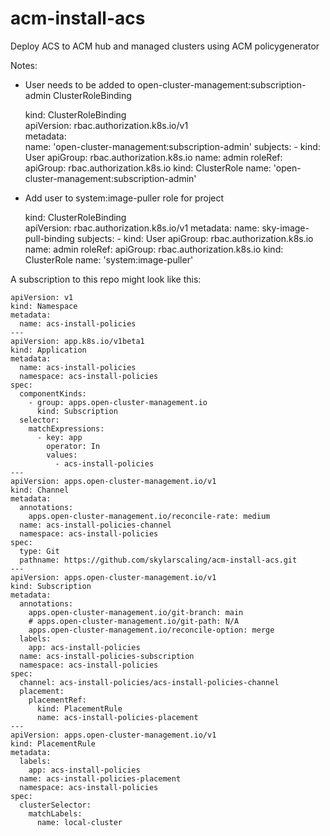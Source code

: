 # acm-install-acs
Deploy ACS to ACM hub and managed clusters using ACM policygenerator

Notes:
- User needs to be added to open-cluster-management:subscription-admin ClusterRoleBinding


    kind: ClusterRoleBinding  
    apiVersion: rbac.authorization.k8s.io/v1  
    metadata:  
      name: 'open-cluster-management:subscription-admin'
    subjects:
      - kind: User
        apiGroup: rbac.authorization.k8s.io
        name: admin
    roleRef:
      apiGroup: rbac.authorization.k8s.io
      kind: ClusterRole
      name: 'open-cluster-management:subscription-admin'

- Add user to system:image-puller role for project


    kind: ClusterRoleBinding  
    apiVersion: rbac.authorization.k8s.io/v1
    metadata:
      name: sky-image-pull-binding
    subjects:
      - kind: User
        apiGroup: rbac.authorization.k8s.io
        name: admin
    roleRef:
      apiGroup: rbac.authorization.k8s.io
      kind: ClusterRole
      name: 'system:image-puller'

A subscription to this repo might look like this:

    apiVersion: v1
    kind: Namespace
    metadata:
      name: acs-install-policies
    ---
    apiVersion: app.k8s.io/v1beta1
    kind: Application
    metadata:
      name: acs-install-policies
      namespace: acs-install-policies
    spec:
      componentKinds:
        - group: apps.open-cluster-management.io
          kind: Subscription
      selector:
        matchExpressions:
          - key: app
            operator: In
            values:
              - acs-install-policies
    ---
    apiVersion: apps.open-cluster-management.io/v1
    kind: Channel
    metadata:
      annotations:
        apps.open-cluster-management.io/reconcile-rate: medium
      name: acs-install-policies-channel
      namespace: acs-install-policies
    spec:
      type: Git
      pathname: https://github.com/skylarscaling/acm-install-acs.git
    ---
    apiVersion: apps.open-cluster-management.io/v1
    kind: Subscription
    metadata:
      annotations:
        apps.open-cluster-management.io/git-branch: main
        # apps.open-cluster-management.io/git-path: N/A
        apps.open-cluster-management.io/reconcile-option: merge
      labels:
        app: acs-install-policies
      name: acs-install-policies-subscription
      namespace: acs-install-policies
    spec:
      channel: acs-install-policies/acs-install-policies-channel
      placement:
        placementRef:
          kind: PlacementRule
          name: acs-install-policies-placement
    ---
    apiVersion: apps.open-cluster-management.io/v1
    kind: PlacementRule
    metadata:
      labels:
        app: acs-install-policies
      name: acs-install-policies-placement
      namespace: acs-install-policies
    spec:
      clusterSelector:
        matchLabels:
          name: local-cluster